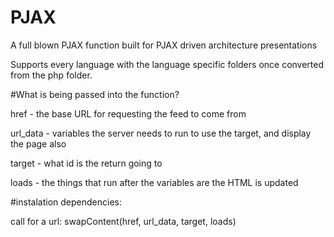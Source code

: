 # PJAX
A full blown PJAX function built for PJAX driven architecture presentations

Supports every language with the language specific folders once converted from the php folder.

#What is being passed into the function?

href - the base URL for requesting the feed to come from

url_data - variables the server needs to run to use the target, and display the page also

target - what id is the return going to

loads - the things that run after the variables are the HTML is updated

#instalation
dependencies:
<script src="https://ajax.googleapis.com/ajax/libs/jquery/2.2.2/jquery.min.js"></script>

call for a url:
swapContent(href, url_data, target, loads)
